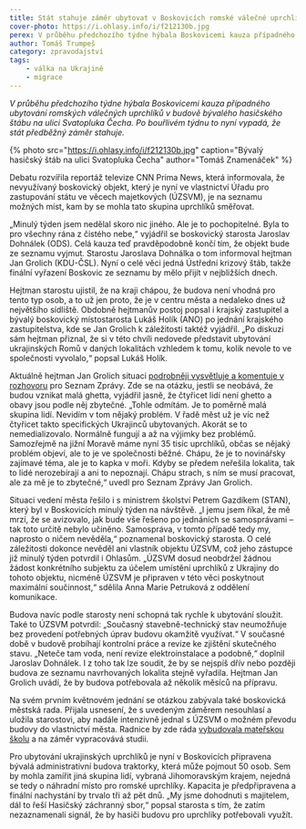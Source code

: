 ```yaml
---
title: Stát stahuje záměr ubytovat v Boskovicích romské válečné uprchlíky z Ukrajiny
cover-photo: https://i.ohlasy.info/i/f212130b.jpg
perex: V průběhu předchozího týdne hýbala Boskovicemi kauza případného ubytování romských válečných uprchlíků v budově na ulici Svatopluka Čecha. Jak dopadla?
author: Tomáš Trumpeš
category: zpravodajství
tags:
    - válka na Ukrajině
    - migrace
---
```


*V průběhu předchozího týdne hýbala Boskovicemi kauza případného ubytování romských válečných uprchlíků v budově bývalého hasičského štábu na ulici Svatopluka Čecha. Po bouřlivém týdnu to nyní vypadá, že stát předběžný záměr stahuje.*

{% photo src="https://i.ohlasy.info/i/f212130b.jpg" caption="Bývalý hasičský štáb na ulici Svatopluka Čecha" author="Tomáš Znamenáček" %}

Debatu rozvířila reportáž televize CNN Prima News, která informovala, že nevyužívaný boskovický objekt, který je nyní ve vlastnictví Úřadu pro zastupování státu ve věcech majetkových (ÚZSVM), je na seznamu možných míst, kam by se mohla tato skupina uprchlíků směřovat.

„Minulý týden jsem nedělal skoro nic jiného. Ale je to pochopitelné. Byla to pro všechny rána z čistého nebe,“ vyjádřil se boskovický starosta Jaroslav Dohnálek (ODS). Celá kauza teď pravděpodobně končí tím, že objekt bude ze seznamu vyjmut. Starostu Jaroslava Dohnálka o tom informoval hejtman Jan Grolich (KDU-ČSL). Nyní o celé věci jedná Ústřední krizový štáb, takže finální vyřazení Boskovic ze seznamu by mělo přijít v nejbližších dnech.

Hejtman starostu ujistil, že na kraji chápou, že budova není vhodná pro tento typ osob, a to už jen proto, že je v centru města a nedaleko dnes už největšího sídliště. Obdobně hejtmanův postoj popsal i krajský zastupitel a bývalý boskovický místostarosta Lukáš Holík (ANO) po jednání krajského zastupitelstva, kde se Jan Grolich k záležitosti taktéž vyjádřil. „Po diskuzi sám hejtman přiznal, že si v této chvíli nedovede představit ubytování ukrajinských Romů v daných lokalitách vzhledem k tomu, kolik nevole to ve společnosti vyvolalo,“ popsal Lukáš Holík.

Aktuálně hejtman Jan Grolich situaci [podrobněji vysvětluje a komentuje v rozhovoru](https://www.seznamzpravy.cz/clanek/domaci-zivot-v-cesku-ctyricet-lidi-neni-ghetto-strach-z-utecencu-je-zbytecny-rika-hejtman-200853) pro Seznam Zprávy. Zde se na otázku, jestli se neobává, že budou vznikat malá ghetta, vyjádřil jasně, že čtyřicet lidí není ghetto a obavy jsou podle něj zbytečné. „Tohle odmítám. Je to poměrně malá skupina lidí. Nevidím v tom nějaký problém. V řadě měst už je víc než čtyřicet takto specifických Ukrajinců ubytovaných. Akorát se to nemedializovalo. Normálně fungují a až na výjimky bez problémů. Samozřejmě na jižní Moravě máme nyní 35 tisíc uprchlíků, občas se nějaký problém objeví, ale to je ve společnosti běžné. Chápu, že je to novinářsky zajímavé téma, ale je to kapka v moři. Kdyby se předem neřešila lokalita, tak to lidé nerozebírají a ani to nepoznají. Chápu strach, s ním se musí pracovat, ale za mě je to zbytečné,“ uvedl pro Seznam Zprávy Jan Grolich.

Situaci vedení města řešilo i s ministrem školství Petrem Gazdíkem (STAN), který byl v Boskovicích minulý týden na návštěvě. „I jemu jsem říkal, že mě mrzí, že se avizovalo, jak bude vše řešeno po jednáních se samosprávami – tak toto určitě nebylo učiněno. Samospráva, v tomto případě tedy my, naprosto o ničem nevěděla,“ poznamenal boskovický starosta. O celé záležitosti dokonce nevěděl ani vlastník objektu ÚZSVM, což jeho zástupce již minulý týden potvrdil i Ohlasům. „ÚZSVM dosud neobdržel žádnou žádost konkrétního subjektu za účelem umístění uprchlíků z Ukrajiny do tohoto objektu, nicméně ÚZSVM je připraven v této věci poskytnout maximální součinnost,“ sdělila Anna Marie Petruková z oddělení komunikace.

Budova navíc podle starosty není schopná tak rychle k ubytování sloužit. Také to ÚZSVM potvrdil: „Současný stavebně-technický stav neumožňuje bez provedení potřebných úprav budovu okamžitě využívat.“ V současné době v budově probíhají kontrolní práce a revize ke zjištění skutečného stavu. „Neteče tam voda, není revize elektroinstalace a podobně,“ doplnil Jaroslav Dohnálek. I z toho tak lze soudit, že by se nejspíš dřív nebo později budova ze seznamu navrhovaných lokalita stejně vyřadila. Hejtman Jan Grolich uvádí, že by budova potřebovala až několik měsíců na přípravu.

Na svém prvním květnovém jednání se otázkou zabývala také boskovická městská rada. Přijala usnesení, že s uvedeným záměrem nesouhlasí a uložila starostovi, aby nadále intenzivně jednal s ÚZSVM o možném převodu budovy do vlastnictví města. Radnice by zde ráda [vybudovala mateřskou školu](https://ohlasy.info/clanky/2022/03/z-radnice-2.html) a na záměr vypracovává studii. 

Pro ubytování ukrajinských uprchlíků je nyní v Boskovicích připravena bývalá administrativní budova traktorky, která může pojmout 50 osob. Sem by mohla zamířit jiná skupina lidí, vybraná Jihomoravským krajem, nejedná se tedy o náhradní místo pro romské uprchlíky. Kapacita je předpřipravena a finální nachystání by trvalo tři až pět dnů. „My jsme dohodnuti s majitelem, dál to řeší Hasičský záchranný sbor,“ popsal starosta s tím, že zatím nezaznamenali signál, že by hasiči budovu pro uprchlíky potřebovali využít.